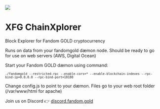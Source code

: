 <img src=https://media.giphy.com/media/1lyNpxI9jYok4LjAai/giphy.gif> </img>

# XFG ChainXplorer
Block Explorer for Fandom GOLD cryptocurrency

Runs on data from your fandomgold dæmon node. Should be ready to go for use on web servers (AWS, Digital Ocean)

Start your Fandom GOLD dæmon using command:

<sup>```./fandomgold --restricted-rpc --enable-cors=* --enable-blockchain-indexes --rpc-bind-ip=0.0.0.0 --rpc-bind-port=18180```</sup>

Change config.js to point to your dæmon. Files go to your web root folder (/var/www/html for apache)

Join us on Discord :point_right:  [discord.fandom.gold](http://discord.fandom.gold)
